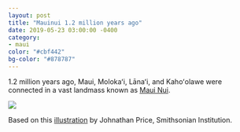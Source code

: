 ```yaml
---
layout: post
title: "Mauinui 1.2 million years ago"
date: 2019-05-23 03:00:00 -0400
category:
- maui
color: "#cbf442"
bg-color: "#878787"
---
```


1.2 million years ago, Maui, Molokaʻi, Lānaʻi, and Kahoʻolawe were connected in a vast landmass known as [Maui Nui](https://en.wikipedia.org/wiki/Maui_Nui).

![](https://files.elliott.computer/images/mauinui-islands.svg)

Based on this [illustration](https://files.elliott.computer/images/mauinui-islands-price.jpg) by Johnathan Price, Smithsonian Institution.